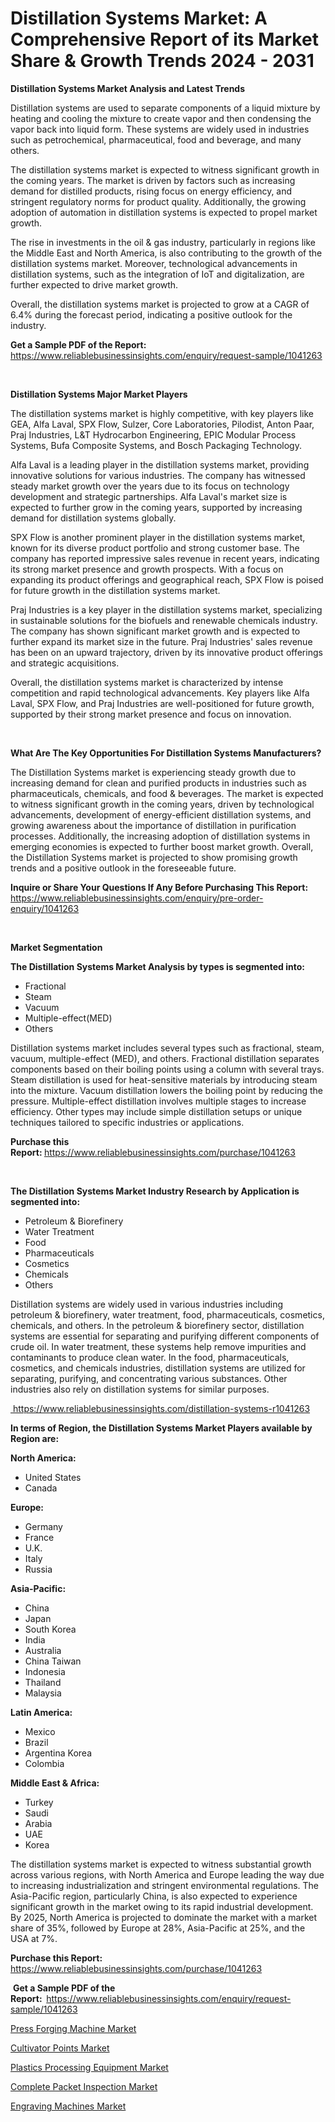 <p><h1>Distillation Systems Market: A Comprehensive Report of its Market Share & Growth Trends 2024 - 2031</h1></p><p><strong>Distillation Systems Market Analysis and Latest Trends</strong></p>
<p><p>Distillation systems are used to separate components of a liquid mixture by heating and cooling the mixture to create vapor and then condensing the vapor back into liquid form. These systems are widely used in industries such as petrochemical, pharmaceutical, food and beverage, and many others.</p><p>The distillation systems market is expected to witness significant growth in the coming years. The market is driven by factors such as increasing demand for distilled products, rising focus on energy efficiency, and stringent regulatory norms for product quality. Additionally, the growing adoption of automation in distillation systems is expected to propel market growth.</p><p>The rise in investments in the oil & gas industry, particularly in regions like the Middle East and North America, is also contributing to the growth of the distillation systems market. Moreover, technological advancements in distillation systems, such as the integration of IoT and digitalization, are further expected to drive market growth.</p><p>Overall, the distillation systems market is projected to grow at a CAGR of 6.4% during the forecast period, indicating a positive outlook for the industry.</p></p>
<p><strong>Get a Sample PDF of the Report:&nbsp;</strong> <a href="https://www.reliablebusinessinsights.com/enquiry/request-sample/1041263">https://www.reliablebusinessinsights.com/enquiry/request-sample/1041263</a></p>
<p>&nbsp;</p>
<p><strong>Distillation Systems Major Market Players</strong></p>
<p><p>The distillation systems market is highly competitive, with key players like GEA, Alfa Laval, SPX Flow, Sulzer, Core Laboratories, Pilodist, Anton Paar, Praj Industries, L&T Hydrocarbon Engineering, EPIC Modular Process Systems, Bufa Composite Systems, and Bosch Packaging Technology.</p><p>Alfa Laval is a leading player in the distillation systems market, providing innovative solutions for various industries. The company has witnessed steady market growth over the years due to its focus on technology development and strategic partnerships. Alfa Laval's market size is expected to further grow in the coming years, supported by increasing demand for distillation systems globally.</p><p>SPX Flow is another prominent player in the distillation systems market, known for its diverse product portfolio and strong customer base. The company has reported impressive sales revenue in recent years, indicating its strong market presence and growth prospects. With a focus on expanding its product offerings and geographical reach, SPX Flow is poised for future growth in the distillation systems market.</p><p>Praj Industries is a key player in the distillation systems market, specializing in sustainable solutions for the biofuels and renewable chemicals industry. The company has shown significant market growth and is expected to further expand its market size in the future. Praj Industries' sales revenue has been on an upward trajectory, driven by its innovative product offerings and strategic acquisitions.</p><p>Overall, the distillation systems market is characterized by intense competition and rapid technological advancements. Key players like Alfa Laval, SPX Flow, and Praj Industries are well-positioned for future growth, supported by their strong market presence and focus on innovation.</p></p>
<p>&nbsp;</p>
<p><strong>What Are The Key Opportunities For Distillation Systems Manufacturers?</strong></p>
<p><p>The Distillation Systems market is experiencing steady growth due to increasing demand for clean and purified products in industries such as pharmaceuticals, chemicals, and food & beverages. The market is expected to witness significant growth in the coming years, driven by technological advancements, development of energy-efficient distillation systems, and growing awareness about the importance of distillation in purification processes. Additionally, the increasing adoption of distillation systems in emerging economies is expected to further boost market growth. Overall, the Distillation Systems market is projected to show promising growth trends and a positive outlook in the foreseeable future.</p></p>
<p><strong>Inquire or Share Your Questions If Any Before Purchasing This Report:</strong> <a href="https://www.reliablebusinessinsights.com/enquiry/pre-order-enquiry/1041263">https://www.reliablebusinessinsights.com/enquiry/pre-order-enquiry/1041263</a></p>
<p>&nbsp;</p>
<p><strong>Market Segmentation</strong></p>
<p><strong>The Distillation Systems Market Analysis by types is segmented into:</strong></p>
<p><ul><li>Fractional</li><li>Steam</li><li>Vacuum</li><li>Multiple-effect(MED)</li><li>Others</li></ul></p>
<p><p>Distillation systems market includes several types such as fractional, steam, vacuum, multiple-effect (MED), and others. Fractional distillation separates components based on their boiling points using a column with several trays. Steam distillation is used for heat-sensitive materials by introducing steam into the mixture. Vacuum distillation lowers the boiling point by reducing the pressure. Multiple-effect distillation involves multiple stages to increase efficiency. Other types may include simple distillation setups or unique techniques tailored to specific industries or applications.</p></p>
<p><strong>Purchase this Report:&nbsp;</strong><a href="https://www.reliablebusinessinsights.com/purchase/1041263">https://www.reliablebusinessinsights.com/purchase/1041263</a></p>
<p>&nbsp;</p>
<p><strong>The Distillation Systems Market Industry Research by Application is segmented into:</strong></p>
<p><ul><li>Petroleum & Biorefinery</li><li>Water Treatment</li><li>Food</li><li>Pharmaceuticals</li><li>Cosmetics</li><li>Chemicals</li><li>Others</li></ul></p>
<p><p>Distillation systems are widely used in various industries including petroleum & biorefinery, water treatment, food, pharmaceuticals, cosmetics, chemicals, and others. In the petroleum & biorefinery sector, distillation systems are essential for separating and purifying different components of crude oil. In water treatment, these systems help remove impurities and contaminants to produce clean water. In the food, pharmaceuticals, cosmetics, and chemicals industries, distillation systems are utilized for separating, purifying, and concentrating various substances. Other industries also rely on distillation systems for similar purposes.</p></p>
<p><a href="https://www.reliablebusinessinsights.com/distillation-systems-r1041263">&nbsp;https://www.reliablebusinessinsights.com/distillation-systems-r1041263</a></p>
<p><strong>In terms of Region, the Distillation Systems Market Players available by Region are:</strong></p>
<p>
    <p> <strong> North America: </strong>
        <ul>
            <li>United States</li>
            <li>Canada</li>
        </ul>
        </p> 
    <p> <strong> Europe: </strong>
        <ul>
            <li>Germany</li>
            <li>France</li>
            <li>U.K.</li>
            <li>Italy</li>
            <li>Russia</li>
        </ul>
        </p> 
    <p> <strong> Asia-Pacific: </strong>
        <ul>
            <li>China</li>
            <li>Japan</li>
            <li>South Korea</li>
            <li>India</li>
            <li>Australia</li>
            <li>China Taiwan</li>
            <li>Indonesia</li>
            <li>Thailand</li>
            <li>Malaysia</li>
        </ul>
        </p> 
    <p> <strong> Latin America: </strong>
        <ul>
            <li>Mexico</li>
            <li>Brazil</li>
            <li>Argentina Korea</li>
            <li>Colombia</li>
        </ul>
        </p> 
    <p> <strong> Middle East & Africa: </strong>
        <ul>
            <li>Turkey</li>
            <li>Saudi</li>
            <li>Arabia</li>
            <li>UAE</li>
            <li>Korea</li>
        </ul>
    </p>
    </p>
<p><p>The distillation systems market is expected to witness substantial growth across various regions, with North America and Europe leading the way due to increasing industrialization and stringent environmental regulations. The Asia-Pacific region, particularly China, is also expected to experience significant growth in the market owing to its rapid industrial development. By 2025, North America is projected to dominate the market with a market share of 35%, followed by Europe at 28%, Asia-Pacific at 25%, and the USA at 7%.</p></p>
<p><strong>Purchase this Report: </strong><a href="https://www.reliablebusinessinsights.com/purchase/1041263">https://www.reliablebusinessinsights.com/purchase/1041263</a></p>
<p>&nbsp;<strong>Get a Sample PDF of the Report:&nbsp;&nbsp;</strong><a href="https://www.reliablebusinessinsights.com/enquiry/request-sample/1041263">https://www.reliablebusinessinsights.com/enquiry/request-sample/1041263</a></p>
<p><strong></strong></p>
<p><p><a href="https://github.com/lairestrong/Market-Research-Report-List-1/blob/main/press-forging-machine-market.md">Press Forging Machine Market</a></p><p><a href="https://github.com/bmorecock/Market-Research-Report-List-4/blob/main/cultivator-points-market.md">Cultivator Points Market</a></p><p><a href="https://github.com/msLonKoss78/Market-Research-Report-List-1/blob/main/plastics-processing-equipment-market.md">Plastics Processing Equipment Market</a></p><p><a href="https://www.linkedin.com/pulse/complete-packet-inspection-ma-trendzest-t1cqe?trackingId=gH5n5QcHSiai3BwREgIR1A%3D%3D">Complete Packet Inspection Market</a></p><p><a href="https://github.com/drzsklfn31/Market-Research-Report-List-1/blob/main/engraving-machines-market.md">Engraving Machines Market</a></p></p>